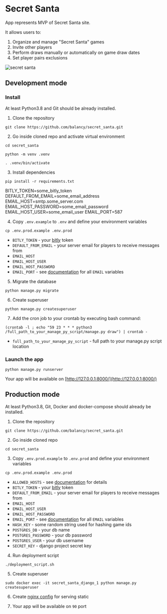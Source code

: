 # Secret Santa

App represents MVP of Secret Santa site.

It allows users to:

1. Organize and manage "Secret Santa" games
2. Invite other players
3. Perform draws manually or automatically on game draw dates
4. Set player pairs exclusions

![secret santa](https://i.ibb.co/RT6cjzX/readme.jpg)

## Development mode

### Install

At least Python3.8 and Git should be already installed.

1. Clone the repository
```
git clone https://github.com/balancy/secret_santa.git
```

2. Go inside cloned repo and activate virtual environment

```
cd secret_santa
```

```
python -m venv .venv
```

```
. .venv/bin/activate
```

3. Install dependencies

```
pip install -r requirements.txt
```

BITLY_TOKEN=some_bitly_token
DEFAULT_FROM_EMAIL=some_email_address
EMAIL_HOST=smtp.some_server.com
EMAIL_HOST_PASSWORD=some_email_password
EMAIL_HOST_USER=some_email_user
EMAIL_PORT=587

4. Copy `.env.example` to `.env` and define your environment variables

```
cp .env.prod.example .env.prod
```

- `BITLY_TOKEN` - your [bitly](https://app.bitly.com/settings/api/) token
- `DEFAULT_FROM_EMAIL` - your server email for players to receive messages from
- `EMAIL_HOST`
- `EMAIL_HOST_USER`
- `EMAIL_HOST_PASSWORD`
- `EMAIL_PORT` - see [documentation](https://docs.djangoproject.com/en/4.0/topics/email/) for all `EMAIL` variables

5. Migrate the database
```
python manage.py migrate
```

6. Create superuser

```
python manage.py createsuperuser
```

7. Add the cron job to your crontab by executing bash command:

```
(crontab -l ; echo "59 23 * * * python3 /full_path_to_your_manage_py_script/manage.py draw") | crontab -
```

- `full_path_to_your_manage_py_script`  - full path to your manage.py script location


### Launch the app

```
python manage.py runserver
```

Your app will be available on [http://127.0.0.1:8000/](http://127.0.0.1:8000/)

## Production mode

At least Python3.8, Git, Docker and docker-compose should already be installed.

1. Clone the repository

```
git clone https://github.com/balancy/secret_santa.git
```

2. Go inside cloned repo

```
cd secret_santa
```

3. Copy `.env.prod.example` to `.env.prod` and define your environment variables

```
cp .env.prod.example .env.prod
```

- `ALLOWED_HOSTS` - see [documentation](https://docs.djangoproject.com/en/4.0/ref/settings/#allowed-hosts) for details
- `BITLY_TOKEN` - your [bitly](https://app.bitly.com/settings/api/) token
- `DEFAULT_FROM_EMAIL` - your server email for players to receive messages from
- `EMAIL_HOST`
- `EMAIL_HOST_USER`
- `EMAIL_HOST_PASSWORD`
- `EMAIL_PORT` - see [documentation](https://docs.djangoproject.com/en/4.0/topics/email/) for all `EMAIL` variables
- `HASH_KEY` - some random string used for hashing game ids
- `POSTGRES_DB` - your db name
- `POSTGRES_PASSWORD` - your db password
- `POSTGRES_USER` - your db username
- `SECRET_KEY` - django project secret key

4. Run deployment script

```
./deployment_script.sh
```

5. Create superuser

```
sudo docker exec -it secret_santa_django_1 python manage.py createsuperuser
```

6. Create [nginx config](https://sayari3.com/articles/11-how-to-serve-djangos-static-files-using-nginx-on-localhost/) for serving static

7. Your app will be available on `90` port

